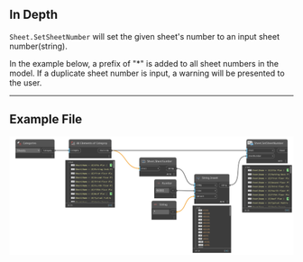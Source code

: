 ## In Depth
`Sheet.SetSheetNumber` will set the given sheet's number to an input sheet number(string). 

In the example below, a prefix of "*" is added to all sheet numbers in the model. If a duplicate sheet number is input, a warning will be presented to the user.
___
## Example File

![Sheet.SetSheetNumber](./Revit.Elements.Views.Sheet.SetSheetNumber_img.jpg)
